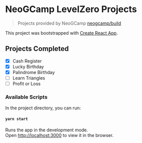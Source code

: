 # NeoGCamp LevelZero Projects

> Projects provided by NeoGCamp [neogcamp/build](https://github.com/neogcamp/build)

This project was bootstrapped with [Create React App](https://github.com/facebook/create-react-app).

## Projects Completed

- [x] Cash Register
- [x] Lucky Birthday
- [x] Palindrome Birthday
- [ ] Learn Triangles
- [ ] Profit or Loss

### Available Scripts

In the project directory, you can run:

#### `yarn start`

Runs the app in the development mode.\
Open [http://localhost:3000](http://localhost:3000) to view it in the browser.
